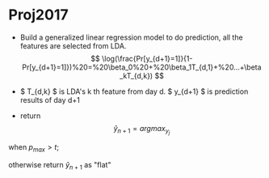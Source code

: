 # Proj2017
- Build a generalized linear regression model to do prediction, all the features are selected from LDA.
$$ \log(\frac{Pr[y_{d+1}=1]}{1-Pr[y_{d+1}=1]})%20=%20\beta_0%20+%20\beta_1T_{d,1}+%20...+\beta_kT_{d,k}) $$

- $ T_{d,k} $ is LDA's k th feature from day d. $ y_{d+1} $ is  prediction results of day d+1

- return 
$$\hat{y}_{n+1}=arg max_{y_j} $$

when $p_{max}>t$; 

otherwise return $\hat{y}_{n+1}$ as "flat"
